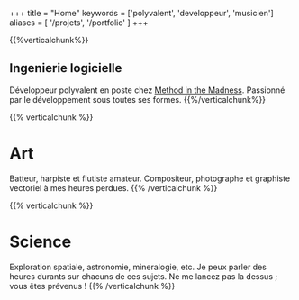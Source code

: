 +++
title = "Home"
keywords = ['polyvalent', 'developpeur', 'musicien']
aliases = [
    '/projets', '/portfolio'
]
+++

{{%verticalchunk%}}
## Ingenierie logicielle

Développeur polyvalent en poste chez [Method in the Madness](https://www.methodinthemadness.eu). 
Passionné par le développement sous toutes ses formes.
{{%/verticalchunk%}}


{{% verticalchunk %}}
# Art

Batteur, harpiste et flutiste amateur. Compositeur, photographe et graphiste vectoriel à mes heures perdues.
{{% /verticalchunk %}}

{{% verticalchunk %}}
# Science

Exploration spatiale, astronomie, mineralogie, etc. Je peux parler des heures durants sur chacuns de
ces sujets. Ne me lancez pas la dessus&nbsp;; vous êtes prévenus !
{{% /verticalchunk %}}
